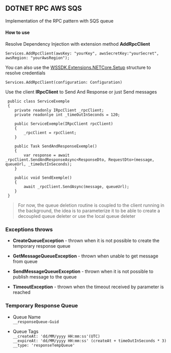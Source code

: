 ## DOTNET RPC AWS SQS
Implementation of the RPC pattern with SQS queue

#### How to use
Resolve Dependency Injection with extension method **AddRpcClient**
```dotnet
Services.AddRpcClient(awsKey: "yourKey", awsSecretKey:"yourSecret", awsRegion: "yourAwsRegion");
```

You can also use the [WSSDK.Extensions.NETCore.Setup](https://docs.aws.amazon.com/sdk-for-net/v3/developer-guide/net-dg-config-netcore.html) structure to resolve credentials
```dotnet
Services.AddRpcClient(configuration: Configuration)
```

Use the client **IRpcClient** to Send And Response or just Send messages

```dotnet
 public class ServiceExemple
 {
    private readonly IRpcClient _rpcClient;
    private readonlye int _timeOutInSeconds = 120;

    public ServiceExemple(IRpcClient rpcClient)
    {
        _rpcClient = rpcClient;
    }

    public Task SendAndResponseExemple()
    {
        var response = await _rpcClient.SendAndResponseAsync<ResponseDto, RequestDto>(message, queueUrl, _timeOutInSeconds);
    }

    public void SendExemple()
    {
        await _rpcClient.SendAsync(message, queueUrl);
    }
 }
```

> For now, the queue deletion routine is coupled to the client running in the background, the idea is to parameterize it to be able to create a decoupled queue deleter or use the local queue deleter

### Exceptions throws

- **CreateQueueException** - thrown when it is not possible to create the temporary response queue

- **GetMessageQueueException** - thrown when unable to get message from queue

- **SendMessageQueueException** - thrown when it is not possible to publish message to the queue

- **TimeoutException** - thrown when the timeout received by parameter is reached

### Temporary Response Queue

- Queue Name  
`__responseQueue-Guid`

- Queue Tags  
`__createAt: 'dd/MM/yyyy HH:mm:ss'(UTC)`   
`__expireAt: 'dd/MM/yyyy HH:mm:ss' (createAt + timeOutInSeconds * 3)`  
`__type: 'responseTempQueue'`  
